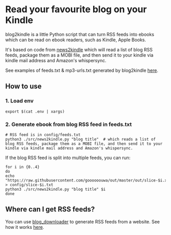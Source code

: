 # Read your favourite blog on your Kindle

blog2kindle is a little Python script that can turn RSS feeds into ebooks which can be read on ebook readers, such as Kindle, Apple Books.

It's based on code from [news2kindle](https://github.com/goooooouwa/news2kindle) which will read a list of blog RSS feeds, package them as a MOBI file, and then send it to your kindle via kindle mail address and Amazon's whispersync. 

See examples of feeds.txt & mp3-urls.txt generated by blog2kindle [here](https://github.com/goooooouwa/crawling-results).

## How to use

### 1. Load env

`export $(cat .env | xargs)`

### 2. Generate ebook from blog RSS feed in feeds.txt

```
# RSS feed is in config/feeds.txt
python3 ./src/news2kindle.py "blog title"  # which reads a list of blog RSS feeds, package them as a MOBI file, and then send it to your kindle via kindle mail address and Amazon's whispersync.
```

If the blog RSS feed is split into multiple feeds, you can run:

```
for i in {0..4}
do
echo "https://raw.githubusercontent.com/goooooouwa/out/master/out/slice-$i.xml" > config/slice-$i.txt
python3 ./src/news2kindle.py "blog title" $i
done
```


## Where can I get RSS feeds?

You can use [blog_downloader](https://github.com/goooooouwa/blog_downloader) to generate RSS feeds from a website. See how it works [here](https://github.com/goooooouwa/blog_downloader/blob/master/README.md). 

